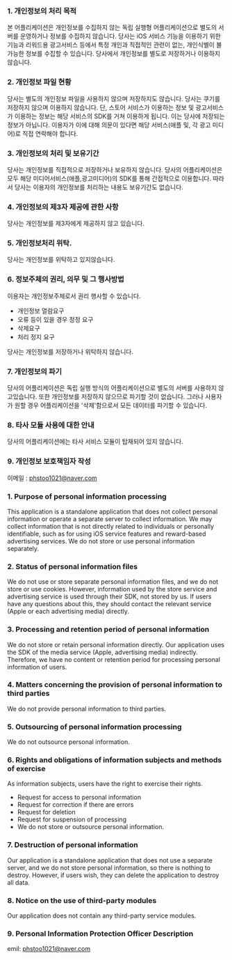 
### 1. 개인정보의 처리 목적

본 어플리케이션은 개인정보를 수집하지 않는 독립 실행형 어플리케이션으로 별도의 서버를 운영하거나 정보를 수집하지 않습니다.
당사는 iOS 서비스 기능을 이용하기 위한 기능과 리워드용 광고서비스 등에서 특정 개인과 직접적인 관련이 없는, 개인식별이 불가능한 정보를 수집할 수 있습니다.
당사에서 개인정보를 별도로 저장하거나 이용하지 않습니다.


### 2. 개인정보 파일 현황

당사는 별도의 개인정보 파일을 사용하지 않으며 저장하지도 않습니다.
당사는 쿠기를 저장하지 않으며 이용하지 않습니다.
단, 스토어 서비스가 이용하는 정보 및 광고서비스가 이용하는 정보는 해당 서비스의 SDK를 거쳐 이용하게 됩니다. 이는 당사에 저장되는 정보가 아닙니다.
이용자가 이에 대해 의문이 있다면 해당 서비스(애플 및, 각 광고 미디어)로 직접 연락해야 합니다.


### 3. 개인정보의 처리 및 보유기간

당사는 개인정보를 직접적으로 저장하거나 보유하지 않습니다.
당사의 어플리케이션은 모두 해당 미디어서비스(애플,광고미디어)의 SDK를 통해 간접적으로 이용합니다.
따라서 당사는 이용자의 개인정보를 처리하는 내용도 보유기간도 없습니다.


### 4. 개인정보의 제3자 제공에 관한 사항

당사는 개인정보를 제3자에게 제공하지 않고 있습니다.


### 5. 개인정보처리 위탁.

당사는 개인정보를 위탁하고 있지않습니다.


### 6. 정보주체의 권리, 의무 및 그 행사방법

이용자는 개인정보주체로서 권리 행사할 수 있습니다.

 - 개인정보 열람요구
 - 오류 등이 있을 경우 정정 요구
 - 삭제요구
 - 처리 정지 요구
 
당사는 개인정보를 저장하거나 위탁하지 않습니다.


### 7. 개인정보의 파기

당사의 어플리케이션은 독립 실행 방식의 어플리케이션으로 별도의 서버를 사용하지 않고있습니다.
또한 개인정보를 저장하지 않으므로 파기할 것이 없습니다.
그러나 사용자가 원할 경우 어플리케이션을 '삭제'함으로서 모든 데이터를 파기할 수 있습니다.


### 8. 타사 모듈 사용에 대한 안내

당사의 어플리케이션에는 타사 서비스 모듈이 탑재되어 있지 않습니다.


### 9. 개인정보 보호책임자 작성

이메일 : phstoo1021@naver.com

### 1. Purpose of personal information processing
This application is a standalone application that does not collect personal information or operate a separate server to collect information. We may collect information that is not directly related to individuals or personally identifiable, such as for using iOS service features and reward-based advertising services. We do not store or use personal information separately.

### 2. Status of personal information files
We do not use or store separate personal information files, and we do not store or use cookies. However, information used by the store service and advertising service is used through their SDK, not stored by us. If users have any questions about this, they should contact the relevant service (Apple or each advertising media) directly.

### 3. Processing and retention period of personal information
We do not store or retain personal information directly. Our application uses the SDK of the media service (Apple, advertising media) indirectly. Therefore, we have no content or retention period for processing personal information of users.

### 4. Matters concerning the provision of personal information to third parties
We do not provide personal information to third parties.

### 5. Outsourcing of personal information processing
We do not outsource personal information.

### 6. Rights and obligations of information subjects and methods of exercise
As information subjects, users have the right to exercise their rights.

- Request for access to personal information
- Request for correction if there are errors
- Request for deletion
- Request for suspension of processing
- We do not store or outsource personal information.

### 7. Destruction of personal information
Our application is a standalone application that does not use a separate server, and we do not store personal information, so there is nothing to destroy. However, if users wish, they can delete the application to destroy all data.

### 8. Notice on the use of third-party modules
Our application does not contain any third-party service modules.

### 9. Personal Information Protection Officer Description
emil: phstoo1021@naver.com
